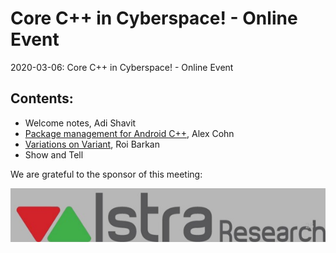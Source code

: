 # Core C++ in Cyberspace! - Online Event
2020-03-06: Core C++ in Cyberspace! - Online Event

## Contents:
- Welcome notes, Adi Shavit
- [Package management for Android C++](Package_Management_for_Android_C++_Alex.pdf), Alex Cohn
- [Variations on Variant](Variations_on_Variant_Roi.pdf), Roi Barkan
- Show and Tell

We are grateful to the sponsor of this meeting:  

![Istra](../assets/sponsor-logos/istra-research.jpg)

